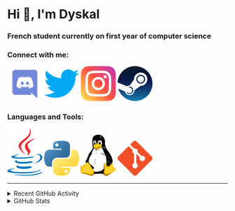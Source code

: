 # Hi 👋, I'm Dyskal

### French student currently on first year of computer science

### Connect with me:

![Discord](./images/discord.svg "Dyskal#9636")
[![Twitter](./images/twitter.svg "@dyskal")](https://twitter.com/dyskal)
[![Instagram](./images/insta.svg "@dyskal")](https://instagram.com/dyskal)
[![Steam](./images/steam.svg "dyskal")](https://steamcommunity.com/id/dyskal/)

### Languages and Tools:

[![Java](./images/java.svg)](https://www.oracle.com/java/)
[![Python](./images/python.svg)](https://www.python.org/)
![Linux](./images/linux.svg)
[![Git](./images/git.svg)](https://git-scm.com/)

---

<details>
<summary>Recent GitHub Activity</summary>

<!--START_SECTION:activity-->


1. 🎉 Merged PR [#37](https://github.com/Dyskal/DiscordRP/pull/37) in [Dyskal/DiscordRP](https://github.com/Dyskal/DiscordRP)
2. 🎉 Merged PR [#47](https://github.com/Dyskal/TwitchPlayerOpener/pull/47) in [Dyskal/TwitchPlayerOpener](https://github.com/Dyskal/TwitchPlayerOpener)
3. 🎉 Merged PR [#46](https://github.com/Dyskal/TwitchPlayerOpener/pull/46) in [Dyskal/TwitchPlayerOpener](https://github.com/Dyskal/TwitchPlayerOpener)
4. 🎉 Merged PR [#35](https://github.com/Dyskal/DiscordRP/pull/35) in [Dyskal/DiscordRP](https://github.com/Dyskal/DiscordRP)
5. 🎉 Merged PR [#36](https://github.com/Dyskal/DiscordRP/pull/36) in [Dyskal/DiscordRP](https://github.com/Dyskal/DiscordRP)
5. 🎉 Merged PR [#16](https://github.com/Dyskal/DiscordRP/pull/16) in [Dyskal/DiscordRP](https://github.com/Dyskal/DiscordRP)
6. 🎉 Merged PR [#17](https://github.com/Dyskal/TwitchPlayerOpener/pull/17) in [Dyskal/TwitchPlayerOpener](https://github.com/Dyskal/TwitchPlayerOpener)

<!--END_SECTION:activity-->

</details>

<details>
<summary>GitHub Stats</summary>

![GitHub Stats](https://github-readme-stats.vercel.app/api/top-langs?username=dyskal&show_icons=true&locale=en&layout=compact&card_width=445&langs_count=10&hide_borders=true)
![GitHub Stats](https://github-readme-stats.vercel.app/api?username=dyskal&show_icons=true&locale=en&include_all_commits=true&hide_borders=true)
</details>

